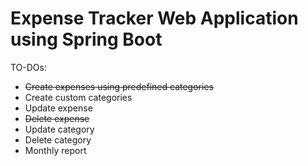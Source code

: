 # Expense Tracker Web Application using Spring Boot

TO-DOs:
- ~~Create expenses using predefined categories~~
- Create custom categories
- Update expense
- ~~Delete expense~~
- Update category
- Delete category
- Monthly report